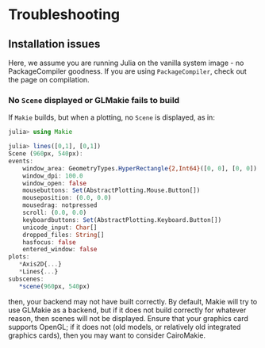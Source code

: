 # Troubleshooting

## Installation issues

Here, we assume you are running Julia on the vanilla system image - no PackageCompiler goodness.  If you are using `PackageCompiler`, check out the page on compilation.

### No `Scene` displayed or GLMakie fails to build

If `Makie` builds, but when a plotting, no `Scene` is displayed, as in:

```julia
julia> using Makie

julia> lines([0,1], [0,1])
Scene (960px, 540px):
events:
    window_area: GeometryTypes.HyperRectangle{2,Int64}([0, 0], [0, 0])
    window_dpi: 100.0
    window_open: false
    mousebuttons: Set(AbstractPlotting.Mouse.Button[])
    mouseposition: (0.0, 0.0)
    mousedrag: notpressed
    scroll: (0.0, 0.0)
    keyboardbuttons: Set(AbstractPlotting.Keyboard.Button[])
    unicode_input: Char[]
    dropped_files: String[]
    hasfocus: false
    entered_window: false
plots:
   *Axis2D{...}
   *Lines{...}
subscenes:
   *scene(960px, 540px)
```

then, your backend may not have built correctly.  By default, Makie will try to use GLMakie as a backend, but if it does not build correctly for whatever reason, then scenes will not be displayed.
Ensure that your graphics card supports OpenGL; if it does not (old models, or relatively old integrated graphics cards), then you may want to consider CairoMakie.

